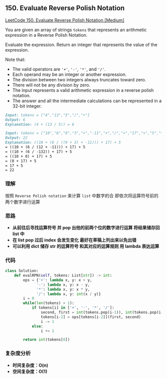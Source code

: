 ## **150. Evaluate Reverse Polish Notation**

[LeetCode 150. Evaluate Reverse Polish Notation [Medium]](https://leetcode.com/problems/evaluate-reverse-polish-notation/description/)

You are given an array of strings `tokens` that represents an arithmetic expression in a Reverse Polish Notation.

Evaluate the expression. Return an integer that represents the value of the expression.

Note that:

* The valid operators are `'+'`, `'-'`, `'*'`, and `'/'`.
* Each operand may be an integer or another expression.
* The division between two integers always truncates toward zero.
* There will not be any division by zero.
* The input represents a valid arithmetic expression in a reverse polish notation.
* The answer and all the intermediate calculations can be represented in a 32-bit integer.

```markdown
Input: tokens = ["4","13","5","/","+"]
Output: 6
Explanation: (4 + (13 / 5)) = 6
```

```markdown
Input: tokens = ["10","6","9","3","+","-11","+","/","+","17","+","5","+"]
Output: 22
Explanation: ((10 + (6 / ((9 + 3) + -11))) + 17) + 5
= ((10 + (6 / (12 + -11))) + 17) + 5
= ((10 + (6 / -132)) + 17) + 5
= ((10 + 0) + 17) + 5
= (0 + 17) + 5
= 17 + 5
= 22
```

### **理解**
按照 `Reverse Polish notation` 来计算 `list` 中数字的合 即依次将运算符号前的两个数字进行运算


### **思路**
* **从前往后寻找运算符号 并 pop 出他的前两个位的数字进行运算 将结果储存回 list 中**
* **在 list pop 过后 index 会发生变化 最好在草稿上列出来以免出错**
* **可以利用 dict 储存 str 的运算符号 和其对应的运算规则 用 lambda 表达运算**

### **代码**

``` python
class Solution:
    def evalRPN(self, tokens: List[str]) -> int:
        ops = {'+': lambda x, y: x + y, 
              '-': lambda x, y: x - y,
              '*': lambda x, y: x * y, 
              '/': lambda x, y: int(x / y)}
        i = 0
        while(len(tokens) > 1):
            if tokens[i] in ['+', '-', '*', '/']:
                second, first = int(tokens.pop(i-1)), int(tokens.pop(i-2))
                tokens[i-2] = ops[tokens[i-2]](first, second)
                i -= 1
            else:
                i += 1

        return int(tokens[0])
```
### **复杂度分析**
* **时间复杂度：O(n)**
* **空间复杂度：O(1)**
